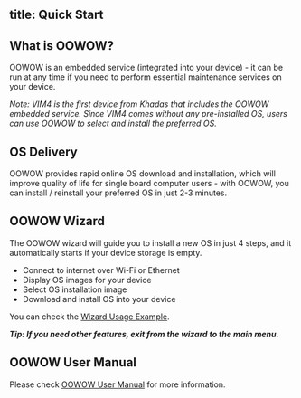 title: Quick Start
---

## What is OOWOW?

OOWOW is an embedded service (integrated into your device) - it can be run at any time if you need to perform essential maintenance services on your device.

*Note: VIM4 is the first device from Khadas that includes the OOWOW embedded service. Since VIM4 comes without any pre-installed OS, users can use OOWOW to select and install the preferred OS.*

## OS Delivery

OOWOW provides rapid online OS download and installation, which will improve quality of life for single board computer users - with OOWOW, you can install / reinstall your preferred OS in just 2-3 minutes.

## OOWOW Wizard

The OOWOW wizard will guide you to install a new OS in just 4 steps, and it automatically starts if your device storage is empty.

* Connect to internet over Wi-Fi or Ethernet
* Display OS images for your device
* Select OS installation image
* Download and install OS into your device

You can check the [Wizard Usage Example](https://dl.khadas.com/.temp/oowow/screencast/quick-start/-gallery?play=loop).

***Tip: If you need other features, exit from the wizard to the main menu.***

## OOWOW User Manual

Please check [OOWOW User Manual](user_manual.html) for more information.
